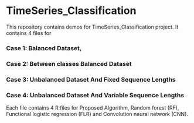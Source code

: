 # TimeSeries_Classification
This repository contains demos for TimeSeries_Classification project. It contains 4 files for 

### Case 1: Balanced Dataset, 
### Case 2: Between classes Balanced Dataset
### Case 3:  Unbalanced Dataset And Fixed Sequence Lengths
### Case 4: Unbalanced Dataset And Variable Sequence Lengths

Each file contains 4 R files for Proposed Algorithm, Random forest (RF), Functional logistic regression (FLR) and Convolution neural network (CNN).

